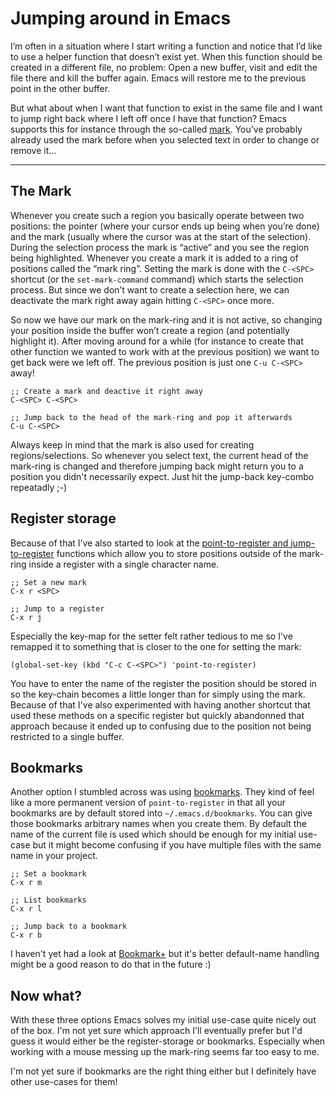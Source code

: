 # Jumping around in Emacs

I’m often in a situation where I start writing a function and notice that I’d
like to use a helper function that doesn’t exist yet. When this function should
be created in a different file, no problem: Open a new buffer, visit and edit
the file there and kill the buffer again. Emacs will restore me to the previous
point in the other buffer.

But what about when I want that function to exist in the same file and I want to
jump right back where I left off once I have that function? Emacs supports this
for instance through the so-called [mark][m]. You’ve probably already used the
mark before when you selected text in order to change or remove it...

-----------------------

## The Mark

Whenever you create such a region you basically operate between two positions:
the pointer (where your cursor ends up being when you’re done) and the mark
(usually where the cursor was at the start of the selection). During the
selection process the mark is “active” and you see the region being
highlighted. Whenever you create a mark it is added to a ring of positions
called the “mark ring”. Setting the mark is done with the `C-<SPC>` shortcut (or
the `set-mark-command` command) which starts the selection process. But since we
don’t want to create a selection here, we can deactivate the mark right away
again hitting `C-<SPC>` once more.

So now we have our mark on the mark-ring and it is not active, so changing your
position inside the buffer won’t create a region (and potentially highlight
it). After moving around for a while (for instance to create that other function
we wanted to work with at the previous position) we want to get back were we
left off. The previous position is just one `C-u C-<SPC>` away!

```
;; Create a mark and deactive it right away
C-<SPC> C-<SPC>

;; Jump back to the head of the mark-ring and pop it afterwards
C-u C-<SPC>
```

Always keep in mind that the mark is also used for creating
regions/selections. So whenever you select text, the current head of the
mark-ring is changed and therefore jumping back might return you to a position
you didn't necessarily expect. Just hit the jump-back key-combo repeatadly ;-)


## Register storage

Because of that I’ve also started to look at the
[point-to-register and jump-to-register][r] functions which allow you to store
positions outside of the mark-ring inside a register with a single character
name.

```
;; Set a new mark
C-x r <SPC>

;; Jump to a register
C-x r j
```

Especially the key-map for the setter felt rather tedious to me so I've remapped
it to something that is closer to the one for setting the mark:

```
(global-set-key (kbd "C-c C-<SPC>") 'point-to-register)
```

You have to enter the name of the register the position should be stored in so
the key-chain becomes a little longer than for simply using the mark. Because of
that I've also experimented with having another shortcut that used these methods
on a specific register but quickly abandonned that approach because it ended up
to confusing due to the position not being restricted to a single buffer.


## Bookmarks

Another option I stumbled across was using [bookmarks][bm]. They kind of feel like a
more permanent version of `point-to-register` in that all your bookmarks are by
default stored into `~/.emacs.d/bookmarks`. You can give those bookmarks
arbitrary names when you create them. By default the name of the current file is
used which should be enough for my initial use-case but it might become
confusing if you have multiple files with the same name in your project.

```
;; Set a bookmark
C-x r m

;; List bookmarks
C-x r l

;; Jump back to a bookmark
C-x r b
```

I haven't yet had a look at [Bookmark+][bp] but it's better default-name
handling might be a good reason to do that in the future :)


## Now what?

With these three options Emacs solves my initial use-case quite nicely out of
the box. I'm not yet sure which approach I'll eventually prefer but I'd guess it
would either be the register-storage or bookmarks. Especially when working with
a mouse messing up the mark-ring seems far too easy to me.

I'm not yet sure if bookmarks are the right thing either but I definitely have
other use-cases for them!

[bp]: http://www.emacswiki.org/emacs/BookmarkPlus

[bm]: https://www.gnu.org/software/emacs/manual/html_node/emacs/Bookmarks.html

[r]: http://www.gnu.org/software/emacs/manual/html_node/emacs/Position-Registers.html#Position-Registers

[m]: http://www.gnu.org/software/emacs/manual/html_node/emacs/Mark.html#Mark
